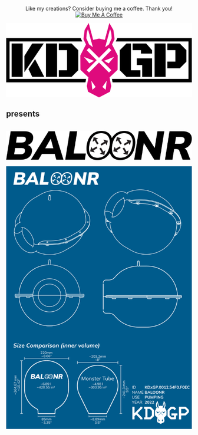 <p align="center">
  Like my creations? Consider buying me a coffee. Thank you!<br>
  <a href="https://www.buymeacoffee.com/KDxGP" target="_blank">
    <img src="https://cdn.buymeacoffee.com/buttons/default-orange.png" alt="Buy Me A Coffee">
  </a>
</p>
<p align="center">
  <img src="images/KDxGP_logo.png" alt="KDxGP"><br>
  <h2>presents</h2><br>
  <img src="images/BALOONR_logo.png" alt="BALOONR">
</p>

<p align="center">
  <img src="images/drawing.png" alt="KDxGP BALOONR"><br>
</p>
